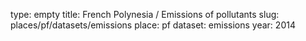 type: empty
title: French Polynesia / Emissions of pollutants
slug: places/pf/datasets/emissions
place: pf
dataset: emissions
year: 2014

